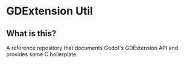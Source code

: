 # GDExtension Util


## What is this?

A reference repository that documents Godot's GDExtension API and provides some C boilerplate.
